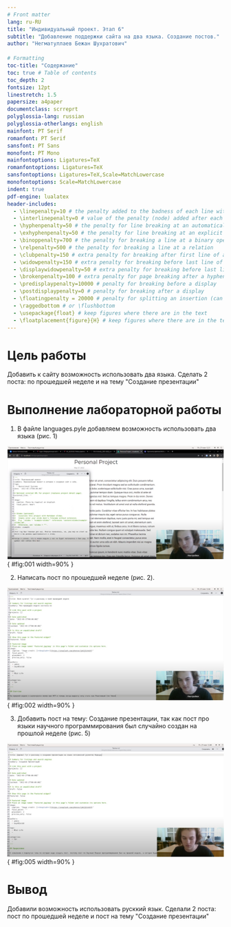 ```yaml
---
# Front matter
lang: ru-RU
title: "Индивидуальный проект. Этап 6"
subtitle: "Добавление поддержки сайта на два языка. Создание постов."
author: "Негматуллаев Бежан Шухратович"

# Formatting
toc-title: "Содержание"
toc: true # Table of contents
toc_depth: 2
fontsize: 12pt
linestretch: 1.5
papersize: a4paper
documentclass: scrreprt
polyglossia-lang: russian
polyglossia-otherlangs: english
mainfont: PT Serif
romanfont: PT Serif
sansfont: PT Sans
monofont: PT Mono
mainfontoptions: Ligatures=TeX
romanfontoptions: Ligatures=TeX
sansfontoptions: Ligatures=TeX,Scale=MatchLowercase
monofontoptions: Scale=MatchLowercase
indent: true
pdf-engine: lualatex
header-includes:
  - \linepenalty=10 # the penalty added to the badness of each line within a paragraph (no associated penalty node) Increasing the value makes tex try to have fewer lines in the paragraph.
  - \interlinepenalty=0 # value of the penalty (node) added after each line of a paragraph.
  - \hyphenpenalty=50 # the penalty for line breaking at an automatically inserted hyphen
  - \exhyphenpenalty=50 # the penalty for line breaking at an explicit hyphen
  - \binoppenalty=700 # the penalty for breaking a line at a binary operator
  - \relpenalty=500 # the penalty for breaking a line at a relation
  - \clubpenalty=150 # extra penalty for breaking after first line of a paragraph
  - \widowpenalty=150 # extra penalty for breaking before last line of a paragraph
  - \displaywidowpenalty=50 # extra penalty for breaking before last line before a display math
  - \brokenpenalty=100 # extra penalty for page breaking after a hyphenated line
  - \predisplaypenalty=10000 # penalty for breaking before a display
  - \postdisplaypenalty=0 # penalty for breaking after a display
  - \floatingpenalty = 20000 # penalty for splitting an insertion (can only be split footnote in standard LaTeX)
  - \raggedbottom # or \flushbottom
  - \usepackage{float} # keep figures where there are in the text
  - \floatplacement{figure}{H} # keep figures where there are in the text
---
```



# Цель работы

Добавить к сайту возможность использовать два языка. Сделать 2 поста: по прошедшей неделе и на тему "Создание презентации"

# Выполнение лабораторной работы

1. В файле languages.pyle добавляем возможность использовать два языка (рис. 1)

![Редактирование шаблона](image/1.png){ #fig:001 width=90% }

2. Написать пост по прошедшей неделе (рис. 2).

![Пост по прошедшей неделе](image/2.png){ #fig:002 width=90% }

3. Добавить пост на тему: Создание презентации, так как пост про языки научного программирования был случайно создан на прошлой неделе  (рис. 5)

![Пост](image/3.png){ #fig:005 width=90% }


# Вывод

Добавили возможность использовать русккий язык. Сделали 2 поста: пост по прошедшей неделе и пост на тему "Создание презентации"
